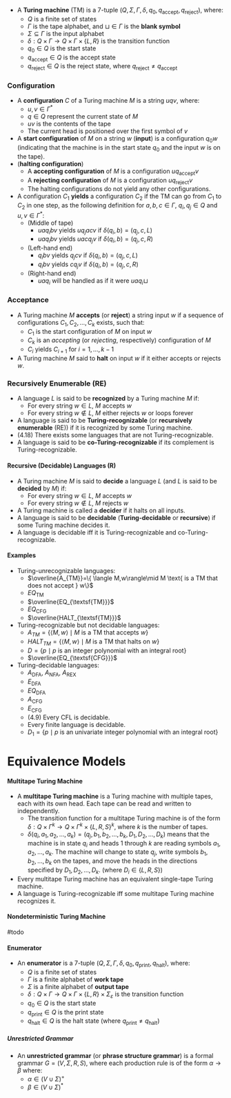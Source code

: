 
- A **Turing machine** (TM) is a 7-tuple $(Q,\Sigma,\Gamma,\delta,q_0,q_{\text{accept}},q_{\text{reject}})$, where:
	- $Q$ is a finite set of states
	- $\Gamma$ is the tape alphabet, and $\sqcup\in \Gamma$ is the **blank symbol**
	- $\Sigma\subseteq \Gamma$ is the input alphabet
	- $\delta:Q\times \Gamma\longrightarrow Q\times \Gamma\times \{L,R\}$ is the transition function
	- $q_0\in Q$ is the start state
	- $q_{\text{accept}}\in Q$ is the accept state
	- $q_{\text{reject}}\in Q$ is the reject state, where $q_{\text{reject}}\neq q_{\text{accept}}$

### Configuration

- A **configuration** $C$ of a Turing machine $M$ is a string $uqv$, where:
	- $u,v\in \Gamma^*$
	- $q\in Q$ represent the current state of $M$
	- $uv$ is the contents of the tape
	- The current head is positioned over the first symbol of $v$
- A **start configuration** of $M$ on a string $w$ (**input**) is a configuration $q_0w$ (indicating that the machine is in the start state $q_0$ and the input $w$ is on the tape).
- (**halting configuration**)
	- A **accepting configuration** of $M$ is a configuration $uq_{\text{accept}}v$
	- A **rejecting configuration** of $M$ is a configuration $uq_{\text{reject}}v$
	- The halting configurations do not yield any other configurations.
- A configuration $C_{1}$ **yields** a configuration $C_{2}$ if the TM can go from $C_{1}$ to $C_{2}$ in one step, as the following definition for $a,b,c\in \Gamma$, $q_i,q_j\in Q$ and $u,v\in \Gamma^*$:
	- (Middle of tape)
		- $uaq_ibv$ yields $uq_{j}acv$ if $\delta(q_i,b)=(q_j,c,L)$
		- $uaq_ibv$ yields $uacq_{j}v$ if $\delta(q_i,b)=(q_j,c,R)$
	- (Left-hand end)
		- $q_ibv$ yields $q_jcv$ if $\delta(q_i,b)=(q_j,c,L)$
		- $q_ibv$ yields $cq_jv$ if $\delta(q_i,b)=(q_j,c,R)$
	- (Right-hand end)
		- $uaq_i$ will be handled as if it were $uaq_i\sqcup$
### Acceptance

- A Turing machine $M$ **accepts** (or **reject**) a string input $w$ if a sequence of configurations $C_1,C_2,\dots,C_k$ exists, such that:
	- $C_1$ is the start configuration of $M$ on input $w$
	- $C_k$ is an _accepting_ (or _rejecting_, respectively) configuration of $M$
	- $C_i$ yields $C_{i+1}$ for $i=1,\dots,k-1$
- A Turing machine $M$ said to **halt** on input $w$ if it either accepts or rejects $w$.

### Recursively Enumerable (RE)

- A language $L$ is said to be **recognized** by a Turing machine $M$ if:
	- For every string $w\in L$, $M$ accepts $w$
	- For every string $w\notin L$, $M$ either rejects $w$ or loops forever
- A language is said to be **Turing-recognizable** (or **recursively enumerable** (RE)) if it is recognized by some Turing machine.
- (4.18) There exists some languages that are not Turing-recognizable.
- A language is said to be **co-Turing-recognizable** if its complement is Turing-recognizable. 

#### Recursive (Decidable) Languages (R)

- A Turing machine $M$ is said to **decide** a language $L$ (and $L$ is said to be **decided** by $M$) if: 	
	- For every string $w\in L$, $M$ accepts $w$
	- For every string $w\notin L$, $M$ rejects $w$
- A Turing machine is called a **decider** if it halts on all inputs.
- A language is said to be **decidable** (**Turing-decidable** or **recursive**) if some Turing machine decides it.
- A language is decidable iff it is Turing-recognizable and co-Turing-recognizable. 

#### Examples

- Turing-unrecognizable languages:
	- $\overline{A_{TM}}=\{ \langle M,w\rangle\mid M \text{ is a TM that does not accept } w\}$
	- $EQ_{\textsf{TM}}$
	- $\overline{EQ_{\textsf{TM}}}$
	- $EQ_{\textsf{CFG}}$
	- $\overline{HALT_{\textsf{TM}}}$
- Turing-recognizable but not decidable languages:
	- $A_{TM}=\{ \langle M,w\rangle\mid M \text{ is a TM that accepts } w\}$
	- $HALT_{TM}=\{ \langle M,w\rangle\mid M \text{ is a TM that halts on } w\}$
	- $D=\{ p \mid p \text{ is an integer polynomial with an integral root} \}$
	- $\overline{EQ_{\textsf{CFG}}}$
- Turing-decidable languages:
	- $A_{\textsf{DFA}}$, $A_{\textsf{NFA}}$, $A_{\textsf{REX}}$
	- $E_{\textsf{DFA}}$
	- $EQ_{\textsf{DFA}}$
	- $A_{\textsf{CFG}}$
	- $E_{\textsf{CFG}}$
	- (4.9) Every CFL is decidable.
	- Every finite language is decidable.
	- $D_1=\{ p \mid p \text{ is an univariate integer polynomial with an integral root} \}$




# Equivalence Models
#### Multitape Turing Machine

- A **multitape Turing machine** is a Turing machine with multiple tapes, each with its own head. Each tape can be read and written to independently. 
	- The transition function for a multitape Turing machine is of the form $\delta:Q\times\Gamma^k\longrightarrow Q\times\Gamma^k\times\{L,R,S\}^k$, where $k$ is the number of tapes.
	- $\delta(q_i,a_1,a_2,\dots,a_k)=(q_j,b_1,b_2,\dots,b_k,D_1,D_2,\dots,D_k)$ means that the machine is in state $q_i$ and heads $1$ through $k$ are reading symbols $a_1,a_2,\dots,a_k$. The machine will change to state $q_j$, write symbols $b_1,b_2,\dots,b_k$ on the tapes, and move the heads in the directions specified by $D_1,D_2,\dots,D_k$. (where $D_i\in\{L,R,S\}$) 
- Every multitape Turing machine has an equivalent single-tape Turing machine.
- A language is Turing-recognizable iff some multitape Turing machine recognizes it.

#### Nondeterministic Turing Machine

#todo 

#### Enumerator

- An **enumerator** is a 7-tuple $(Q,\Sigma,\Gamma,\delta,q_0,q_{\text{print}},q_{\text{halt}})$, where:
	- $Q$ is a finite set of states
	- $\Gamma$ is a finite alphabet of **work tape**
	- $\Sigma$ is a finite alphabet of **output tape**
	- $\delta:Q\times \Gamma\longrightarrow Q\times \Gamma\times \{L,R\}\times\Sigma_\varepsilon$ is the transition function
	- $q_0\in Q$ is the start state
	- $q_{\text{print}}\in Q$ is the print state
	- $q_{\text{halt}}\in Q$ is the halt state (where $q_{\text{print}}\neq q_{\text{halt}}$)


##### Unrestricted Grammar

- An **unrestricted grammar** (or **phrase structure grammar**) is a formal grammar $\displaystyle {\textstyle G=(V,\Sigma,R,S)}$, where each production rule is of the form $\displaystyle \alpha \to \beta$ where:
	- $\alpha \in (V\cup \Sigma)^+$
	- $\beta \in (V\cup \Sigma)^*$
